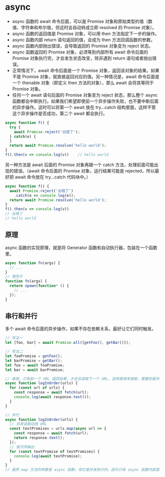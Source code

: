 # async

- async 函数的 await 命令后面，可以是 Promise 对象和原始类型的值（数值、字符串和布尔值，但这时会自动转成立即 resolved 的 Promise 对象）。
- async 函数的返回值是 Promise 对象，可以用 then 方法指定下一步的操作。
- async 函数内部 return 语句返回的值，会成为 then 方法回调函数的参数。
- async 函数内部抛出错误，会导致返回的 Promise 对象变为 reject 状态。
- async 函数返回的 Promise 对象，必须等到内部所有 await 命令后面的 Promise 对象执行完，才会发生状态改变，除非遇到 return 语句或者抛出错误。
- 正常情况下，await 命令后面是一个 Promise 对象，返回该对象的结果。如果不是 Promise 对象，就直接返回对应的值。另一种情况是，await 命令后面是一个 thenable 对象（即定义 then 方法的对象），那么 await 会将其等同于 Promise 对象。
- 任何一个 await 语句后面的 Promise 对象变为 reject 状态，那么整个 async 函数都会中断执行。如果我们希望即使前一个异步操作失败，也不要中断后面的异步操作。这时可以将第一个 await 放在 try...catch 结构里面，这样不管这个异步操作是否成功，第二个 await 都会执行。

```js
async function f() {
  try {
    await Promise.reject('出错了');
  } catch(e) {
  }
  return await Promise.resolve('hello world');
}
f().then(v => console.log(v))    // hello world
```

另一种方法是 await 后面的 Promise 对象再跟一个 catch 方法，处理前面可能出现的错误。（await 命令后面的 Promise 对象，运行结果可能是 rejected，所以最好把 await 命令放在 try...catch 代码块中。）

```js
async function f() {
  await Promise.reject('出错了')
    .catch(e => console.log(e));
  return await Promise.resolve('hello world');
}
f().then(v => console.log(v))
// 出错了
// hello world
```


## 原理
async 函数的实现原理，就是将 Generator 函数和自动执行器，包装在一个函数里。

```js
async function fn(args) {
  // ...
}
// 等同于
function fn(args) {
  return spawn(function* () {
    // ...
  });
}
```

## 串行和并行

多个 await 命令后面的异步操作，如果不存在依赖关系，最好让它们同时触发。

```js
// 写法一
let [foo, bar] = await Promise.all([getFoo(), getBar()]);

// 写法二
let fooPromise = getFoo();
let barPromise = getBar();
let foo = await fooPromise;
let bar = await barPromise;
```

```js
// 串发。只有前一个 URL 返回结果，才会去读取下一个 URL，这样做效率很差，需要的是并发发出远程请求。
async function logInOrder(urls) {
  for (const url of urls) {
    const response = await fetch(url);
    console.log(await response.text());
  }
}

// 并行
async function logInOrder(urls) {
  // 并发读取远程 URL
  const textPromises = urls.map(async url => {
    const response = await fetch(url);
    return response.text();
  });
  // 按次序输出
  for (const textPromise of textPromises) {
    console.log(await textPromise);
  }
}
// 虽然 map 方法的参数是 async 函数，但它是并发执行的，因为只有 async 函数内部是继发执行，外部不受影响。后面的 for..of 循环内部使用了 await，因此实现了按顺序输出。
```